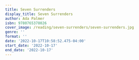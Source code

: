 ```yaml
---
title: Seven Surrenders
display_title: Seven Surrenders
author: Ada Palmer
isbn: 9780765378026
cover_image: /reading/seven-surrenders/seven-surrenders.jpg
genre: ''
format: ''
date: '2022-10-17T10:58:52.475-04:00'
start_date: '2022-10-17'
end_date: '2022-10-17'
---
```


